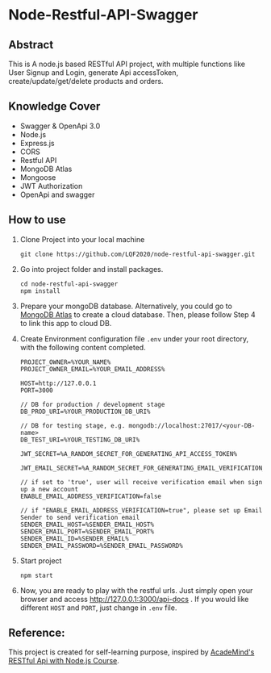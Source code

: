 # Node-Restful-API-Swagger

## Abstract

This is A node.js based RESTful API project, with multiple functions like User Signup and Login, generate Api accessToken, create/update/get/delete products and orders.

## Knowledge Cover

-   Swagger & OpenApi 3.0
-   Node.js
-   Express.js
-   CORS
-   Restful API
-   MongoDB Atlas
-   Mongoose
-   JWT Authorization
-   OpenApi and swagger

## How to use

1. Clone Project into your local machine

    ```
    git clone https://github.com/LQF2020/node-restful-api-swagger.git
    ```

2. Go into project folder and install packages.

    ```
    cd node-restful-api-swagger
    npm install
    ```

3. Prepare your mongoDB database. Alternatively, you could go to [MongoDB Atlas](https://www.mongodb.com/cloud/atlas) to create a cloud database. Then, please follow Step 4 to link this app to cloud DB.

4. Create Environment configuration file `.env` under your root directory, with the following content completed.

    ```
    PROJECT_OWNER=%YOUR_NAME%
    PROJECT_OWNER_EMAIL=%YOUR_EMAIL_ADDRESS%

    HOST=http://127.0.0.1
    PORT=3000

    // DB for production / development stage
    DB_PROD_URI=%YOUR_PRODUCTION_DB_URI%

    // DB for testing stage, e.g. mongodb://localhost:27017/<your-DB-name>
    DB_TEST_URI=%YOUR_TESTING_DB_URI%

    JWT_SECRET=%A_RANDOM_SECRET_FOR_GENERATING_API_ACCESS_TOKEN%

    JWT_EMAIL_SECRET=%A_RANDOM_SECRET_FOR_GENERATING_EMAIL_VERIFICATION_TOKEN%

    // if set to 'true', user will receive verification email when sign up a new account
    ENABLE_EMAIL_ADDRESS_VERIFICATION=false

    // if "ENABLE_EMAIL_ADDRESS_VERIFICATION=true", please set up Email Sender to send verification email
    SENDER_EMAIL_HOST=%SENDER_EMAIL_HOST%
    SENDER_EMAIL_PORT=%SENDER_EMAIL_PORT%
    SENDER_EMAIL_ID=%SENDER_EMAIL%
    SENDER_EMAIL_PASSWORD=%SENDER_EMAIL_PASSWORD%

    ```

5. Start project

    ```
    npm start
    ```

6. Now, you are ready to play with the restful urls. Just simply open your browser and access http://127.0.0.1:3000/api-docs . If you would like different `HOST` and `PORT`, just change in `.env` file.

## Reference:

This project is created for self-learning purpose, inspired by [AcadeMind's RESTful Api with Node.js Course](https://www.youtube.com/watch?v=0oXYLzuucwE&list=PL55RiY5tL51q4D-B63KBnygU6opNPFk_q&index=1).
